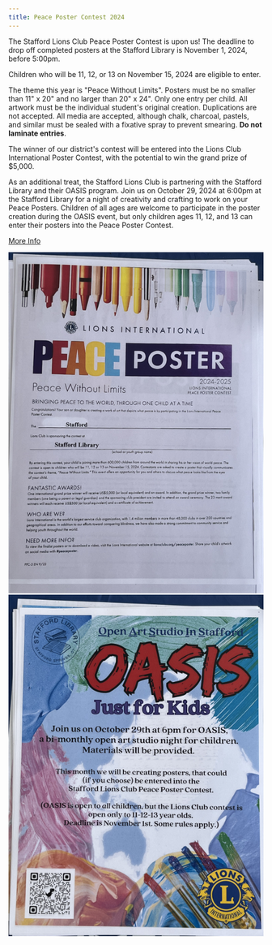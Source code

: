 ```yaml
---
title: Peace Poster Contest 2024
---
```

The Stafford Lions Club Peace Poster Contest is upon us! The deadline to drop off completed posters at the Stafford Library is November 1, 2024, before 5:00pm.

Children who will be 11, 12, or 13 on November 15, 2024 are eligible to enter.

The theme this year is "Peace Without Limits". Posters must be no smaller than 11" x 20" and no larger than 20" x 24". Only one entry per child. All artwork must be the individual student's original creation. Duplications are not accepted. All media are accepted, although chalk, charcoal, pastels, and similar must be sealed with a fixative spray to prevent smearing. **Do not laminate entries**.

The winner of our district's contest will be entered into the Lions Club International Poster Contest, with the potential to win the grand prize of $5,000.

As an additional treat, the Stafford Lions Club is partnering with the Stafford Library and their OASIS program. Join us on October 29, 2024 at 6:00pm at the Stafford Library for a night of creativity and crafting to work on your Peace Posters. Children of all ages are welcome to participate in the poster creation during the OASIS event, but only children ages 11, 12, and 13 can enter their posters into the Peace Poster Contest.

<a href="https://www.lionsclubs.org/peaceposter" target="_blank">More Info</a>

<img src="/img/2024/peace-poster.png" class="img-fluid"/>

<img src="/img/2024/oasis.png" class="img-fluid"/>
